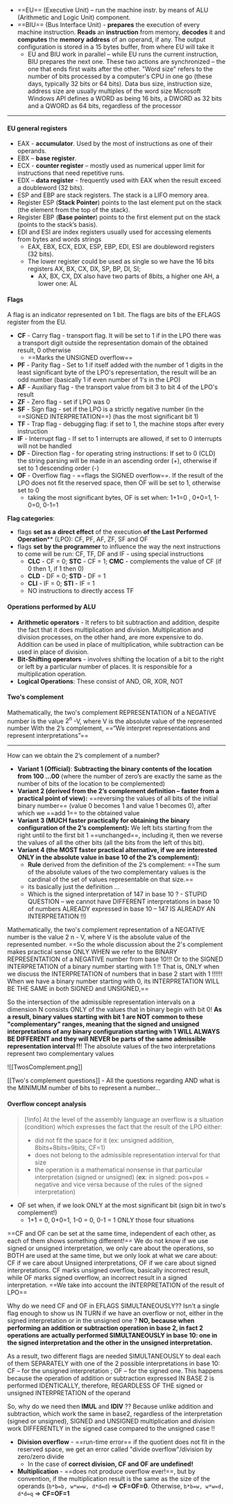 
-  ==EU== (Executive Unit) – run the machine instr. by means of ALU (Arithmetic and Logic Unit) component. 
- ==BIU== (Bus Interface Unit) - **prepares** the execution of every machine instruction. **Reads** an **instruction** from memory, **decodes** it and **computes** the **memory** **address** of an operand, if any. The output configuration is stored in a 15 bytes buffer, from where EU will take it
	- EU and BIU work in parallel – while EU runs the current instruction, BIU prepares the next one. These two actions are synchronized – the one that ends first waits after the other.
"Word size" refers to the number of bits processed by a computer's CPU in one go (these days, typically 32 bits or 64 bits). Data bus size, instruction size, address size are usually multiples of the word size
Microsoft Windows API defines a WORD as being 16 bits, a DWORD as 32 bits and a QWORD as 64 bits, regardless of the processor

---

#### EU general registers
- EAX - **accumulator**. Used by the most of instructions as one of their operands. 
- EBX – **base register**. 
- ECX - **counter register** – mostly used as numerical upper limit for instructions that need repetitive runs. 
- EDX – **data register** - frequently used with EAX when the result exceed a doubleword (32 bits).
- ESP and EBP are stack registers. The stack is a LIFO memory area.
- Register ESP (**Stack Pointer**) points to the last element put on the stack (the element from the top of the stack).
- Register EBP (**Base pointer**) points to the first element put on the stack (points to the stack’s basis).
- EDI and ESI are index registers usually used for accessing elements from bytes and words strings
	- EAX, EBX, ECX, EDX, ESP, EBP, EDI, ESI are doubleword registers (32 bits).
	- The lower register could be used as single so we have the 16 bits registers AX, BX, CX, DX, SP, BP, DI, SI;
		- AX, BX, CX, DX also have two parts of 8bits, a higher one AH, a lower one: AL

#### Flags

A flag is an indicator represented on 1 bit. The flags are bits of the EFLAGS register from the EU.

- **CF** - Carry flag - transport flag. It will be set to 1 if in the LPO there was a transport digit outside the representation domain of the obtained result, 0 otherwise
	- ==Marks the UNSIGNED overflow==
- **PF** - Parity flag - Set to 1 if itself added with the number of 1 digits in the least significant byte of the LPO's representation, the result will be an odd number (basically 1 if even number of 1's in the LPO)
- **AF** - Auxiliary flag - the transport value from bit 3 to bit 4 of the LPO's result
- **ZF** - Zero flag - set if LPO was 0
- **SF** - Sign flag - set if the LPO is a strictly negative number (in the ==SIGNED INTERPRETATION==) (has the most significant bit 1)
- **TF** - Trap flag - debugging flag: if set to 1, the machine stops after every instruction
- **IF** - Interrupt flag - If set to 1 interrupts are allowed, if set to 0 interrupts will not be handled
- **DF** - Direction flag - for operating string instructions: If set to 0 (CLD) the string parsing will be made in an ascending order (+), otherwise if set to 1 descending order (-)
- **OF** - Overflow flag - ==flags the SIGNED overflow==. If the result of the LPO does not fit the reserved space, then OF will be set to 1, otherwise set to 0
	- taking the most significant bytes, OF is set when: 1+1=0 , 0+0=1, 1-0=0, 0-1=1

**Flag categories**:
- flags **set as a** **direct effect** of the execution **of the Last Performed Operation**** (LPO): CF, PF, AF, ZF, SF and OF
- flags **set by the programmer** to influence the way the next instructions to come will be run: CF, TF, DF and IF - using special instructions
	- **CLC** - CF = 0; **STC** - CF = 1; **CMC** - complements the value of CF (if 0 then 1, if 1 then 0)
	- **CLD** - DF = 0; **STD** - DF = 1
	- **CLI** - IF = 0; **STI** - IF = 1
	- NO instructions to directly access TF

#### Operations performed by ALU

- **Arithmetic operators** - It refers to bit subtraction and addition, despite the fact that it does multiplication and division. Multiplication and division processes, on the other hand, are more expensive to do. Addition can be used in place of multiplication, while subtraction can be used in place of division.
- **Bit-Shifting operators** - involves shifting the location of a bit to the right or left by a particular number of places. It is responsible for a multiplication operation.
- **Logical Operations**: These consist of AND, OR, XOR, NOT


#### Two's complement

Mathematically, the two's complement REPRESENTATION of a NEGATIVE number is the value  $2^n$ -V, where V is the absolute value of the represented number
With the 2’s complement, ==“We interpret representations and represent interpretations”==

---
How can we obtain the 2’s complement of a number? 

- **Variant 1 (Official)**: **Subtracting the binary contents of the location from 100 ...00** (where the number of zero’s are exactly the same as the number of bits of the location to be complemented)
- **Variant 2 (derived from the 2’s complement definition – faster from a practical point of view):** ==reversing the values of all bits of the initial binary number== (value 0 becomes 1 and value 1 becomes 0), after which we ==add 1== to the obtained value
- **Variant 3 (MUCH faster practically for obtaining the binary configuration of the 2’s complement):** We left  bits starting from the right until to the first bit 1 ==unchanged==, including it, then we reverse the values of all the other bits (all the bits from the left of this bit).
- **Variant 4 (the MOST faster practical alternative, if we are interested ONLY in the absolute value in base 10 of the 2’s complement):** 
	- **Rule** derived from the definition of the 2’s complement: ==The sum of the absolute values of the two complementary values is the cardinal of the set of values representable on that size.==
	- its basically just the definition ...
	- Which is the signed interpretation of 147 in base 10 ? - STUPID QUESTION – we cannot have DIFFERENT interpretations in base 10 of numbers ALREADY expressed in base 10 – 147 IS ALREADY AN INTERPRETATION !!)

Mathematically, the two's complement representation of a NEGATIVE number is the value 2 n - V, where V is the absolute value of the represented number. 
==So the whole discussion about the 2's complement makes practical sense ONLY WHEN we refer to the BINARY REPRESENTATION of a NEGATIVE number from base 10!!! Or to the SIGNED INTERPRETATION of a binary number starting with 1 !! That is, ONLY when we discuss the INTERPRETATION of numbers that in base 2 start with 1 !!!!!! When we have a binary number starting with 0, its INTERPRETATION WILL BE THE SAME in both SIGNED and UNSIGNED,==

So the intersection of the admissible representation intervals on a dimension N consists ONLY of the values that in binary begin with bit 0! **As a result, binary values starting with bit 1 are NOT common to these "complementary" ranges, meaning that the signed and unsigned interpretations of any binary configuration starting with 1 WILL ALWAYS BE DIFFERENT and they will NEVER be parts of the same admissible representation interval !!**! The absolute values of the two interpretations represent two complementary values

![[TwosComplement.png]]

[[Two's complement questions]] - All the questions regarding AND what is the MINIMUM number of bits to represent a number...

#### Overflow concept analysis

>[!info] At the level of the assembly language an overflow is a situation (condition) which expresses the fact that the result of the LPO either:
>- did not fit the space for it (ex: unsigned addition, 8bits+8bits=9bits, CF=1)
>- does not belong to the admissible representation interval for that size
>- the operation is a mathematical nonsense in that particular interpretation (signed or unsigned) (**ex**: in signed: pos+pos = negative and vice versa because of the rules of the signed interpretation)

- OF set when, if we look ONLY at the most significant bit (sign bit in two's complement!)
	- 1+1 = 0,  0+0=1, 1-0 = 0, 0-1 = 1 ONLY those four situations


==CF and OF can be set at the same time, independent of each other, as each of them shows something different!== We do not know if we use signed or unsigned interpretation, we only care about the operations, so BOTH are used at the same time, but we only look at what we care about: CF if we care about Unsigned interpretations, OF if we care about signed interpretations. CF marks unsigned overflow, basically incorrect result, while OF marks signed overflow, an incorrect result in a signed interpretation.  ==We take into account the INTERPRETATION of the result of LPO==

Why do we need CF and OF in EFLAGS SIMULTANEOUSLY?? Isn't a single flag enough to show us IN TURN if we have an overflow or not, either in the signed interpretation or in the unsigned one ? **NO, because when performing an addition or subtraction operation in base 2, in fact 2 operations are actually performed SIMULTANEOUSLY in base 10: one in the signed interpretation and the other in the unsigned interpretation.**

As a result, two different flags are needed SIMULTANEOUSLY to deal each of them SEPARATELY with one of the 2 possible interpretations in base 10: CF – for the unsigned interpretation ; OF – for the signed one. This happens because the operation of addition or subtraction expressed IN BASE 2 is performed IDENTICALLY, therefore, REGARDLESS OF THE signed or unsigned INTERPRETATION of the operand

So, why do we need then **IMUL** and **IDIV** ?? Because unlike addition and subtraction, which work the same in base2, regardless of the interpretation (signed or unsigned), SIGNED and UNSIGNED multiplication and division work DIFFERENTLY in the signed case compared to the unsigned case !!

- **Division overflow** - ==run-time error== if the quotient does not fit in the reserved space, we get an error called "divide overflow"/division by zero/zero divide
	- In the case of **correct division, CF and OF are undefined!**
- **Multiplication** - ==does not produce overflow ever!==, but by convention, if the multiplication result is the same as the size of the operands (`b*b=b, w*w=w, d*d=d`) => **CF=OF=0**. Otherwise, `b*b=w, w*w=d, d*d=q` => **CF=OF=1**
